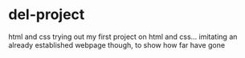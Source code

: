 # del-project
html and css
trying out my first project on html and css... imitating an already established webpage though, to show how far have gone 
